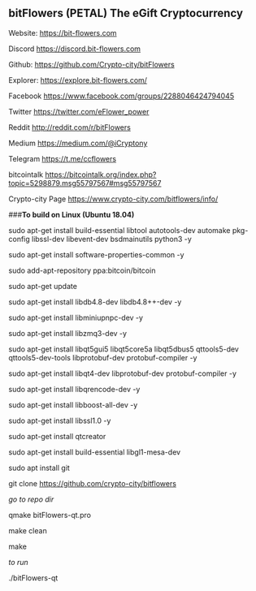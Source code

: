 

bitFlowers (PETAL) 
The eGift Cryptocurrency
-----------------


Website:
https://bit-flowers.com


Discord 
https://discord.bit-flowers.com


Github: 
https://github.com/Crypto-city/bitFlowers

Explorer:
https://explore.bit-flowers.com/


Facebook
https://www.facebook.com/groups/2288046424794045


Twitter
https://twitter.com/eFlower_power


Reddit
http://reddit.com/r/bitFlowers


Medium
https://medium.com/@iCryptony


Telegram
https://t.me/ccflowers


bitcointalk
https://bitcointalk.org/index.php?topic=5298879.msg55797567#msg55797567


Crypto-city Page
https://www.crypto-city.com/bitflowers/info/

 
 
###**To build on Linux (Ubuntu 18.04)** 

sudo apt-get install build-essential libtool autotools-dev automake pkg-config libssl-dev libevent-dev bsdmainutils python3 -y 

sudo apt-get install software-properties-common -y

sudo add-apt-repository ppa:bitcoin/bitcoin

sudo apt-get update

sudo apt-get install libdb4.8-dev libdb4.8++-dev -y

sudo apt-get install libminiupnpc-dev -y

sudo apt-get install libzmq3-dev -y

sudo apt-get install libqt5gui5 libqt5core5a libqt5dbus5 qttools5-dev qttools5-dev-tools libprotobuf-dev protobuf-compiler -y

sudo apt-get install libqt4-dev libprotobuf-dev protobuf-compiler -y

sudo apt-get install libqrencode-dev -y

sudo apt-get install libboost-all-dev -y

sudo apt-get install libssl1.0 -y

sudo apt-get install qtcreator

sudo apt-get install build-essential libgl1-mesa-dev

sudo apt install git

git clone https://github.com/crypto-city/bitflowers

*go to repo dir*

qmake bitFlowers-qt.pro

make clean

make 

*to run*

./bitFlowers-qt










